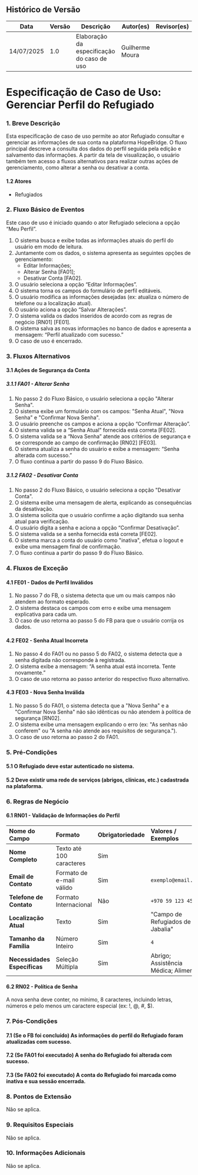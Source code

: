 ## Histórico de Versão
Data     | Versão | Descrição | Autor(es) | Revisor(es)
-------- | ------ | --------- | ----- | ---------
14/07/2025 | 1.0 | Elaboração da especificação do caso de uso | Guilherme Moura | |

# Especificação de Caso de Uso: Gerenciar Perfil do Refugiado

### 1. Breve Descrição
Esta especificação de caso de uso permite ao ator Refugiado consultar e gerenciar as informações de sua conta na plataforma HopeBridge. O fluxo principal descreve a consulta dos dados do perfil seguida pela edição e salvamento das informações. A partir da tela de visualização, o usuário também tem acesso a fluxos alternativos para realizar outras ações de gerenciamento, como alterar a senha ou desativar a conta.

#### 1.2 Atores
- Refugiados    

### 2. Fluxo Básico de Eventos
Este caso de uso é iniciado quando o ator Refugiado seleciona a opção “Meu Perfil”.

1.  O sistema busca e exibe todas as informações atuais do perfil do usuário em modo de leitura.
2.  Juntamente com os dados, o sistema apresenta as seguintes opções de gerenciamento:
    * Editar Informações;
    * Alterar Senha [FA01];
    * Desativar Conta [FA02].
3.  O usuário seleciona a opção “Editar Informações”.
4.  O sistema torna os campos do formulário de perfil editáveis.
5.  O usuário modifica as informações desejadas (ex: atualiza o número de telefone ou a localização atual).
6.  O usuário aciona a opção “Salvar Alterações”.
7.  O sistema valida os dados inseridos de acordo com as regras de negócio [RN01] [FE01].
8.  O sistema salva as novas informações no banco de dados e apresenta a mensagem: “Perfil atualizado com sucesso.”
9.  O caso de uso é encerrado.

### 3. Fluxos Alternativos

#### 3.1 Ações de Segurança da Conta

##### 3.1.1 FA01 - Alterar Senha
1.  No passo 2 do Fluxo Básico, o usuário seleciona a opção "Alterar Senha".
2.  O sistema exibe um formulário com os campos: "Senha Atual", "Nova Senha" e "Confirmar Nova Senha".
3.  O usuário preenche os campos e aciona a opção “Confirmar Alteração”.
4.  O sistema valida se a “Senha Atual” fornecida está correta [FE02].
5.  O sistema valida se a “Nova Senha” atende aos critérios de segurança e se corresponde ao campo de confirmação [RN02] [FE03].
6.  O sistema atualiza a senha do usuário e exibe a mensagem: “Senha alterada com sucesso.”
7.  O fluxo continua a partir do passo 9 do Fluxo Básico.

##### 3.1.2 FA02 - Desativar Conta
1.  No passo 2 do Fluxo Básico, o usuário seleciona a opção "Desativar Conta".
2.  O sistema exibe uma mensagem de alerta, explicando as consequências da desativação.
3.  O sistema solicita que o usuário confirme a ação digitando sua senha atual para verificação.
4.  O usuário digita a senha e aciona a opção “Confirmar Desativação”.
5.  O sistema valida se a senha fornecida está correta [FE02].
6.  O sistema marca a conta do usuário como "inativa", efetua o logout e exibe uma mensagem final de confirmação.
7.  O fluxo continua a partir do passo 9 do Fluxo Básico.

### 4. Fluxos de Exceção

#### 4.1 FE01 - Dados de Perfil Inválidos
1.  No passo 7 do FB, o sistema detecta que um ou mais campos não atendem ao formato esperado.
2.  O sistema destaca os campos com erro e exibe uma mensagem explicativa para cada um.
3.  O caso de uso retorna ao passo 5 do FB para que o usuário corrija os dados.

#### 4.2 FE02 - Senha Atual Incorreta
1.  No passo 4 do FA01 ou no passo 5 do FA02, o sistema detecta que a senha digitada não corresponde à registrada.
2.  O sistema exibe a mensagem: “A senha atual está incorreta. Tente novamente.”
3.  O caso de uso retorna ao passo anterior do respectivo fluxo alternativo.

#### 4.3 FE03 - Nova Senha Inválida
1.  No passo 5 do FA01, o sistema detecta que a "Nova Senha" e a "Confirmar Nova Senha" não são idênticas ou não atendem à política de segurança [RN02].
2.  O sistema exibe uma mensagem explicando o erro (ex: "As senhas não conferem" ou "A senha não atende aos requisitos de segurança.").
3.  O caso de uso retorna ao passo 2 do FA01.

### 5. Pré-Condições

#### 5.1 O Refugiado deve estar autenticado no sistema.

#### 5.2 Deve existir uma rede de serviços (abrigos, clínicas, etc.) cadastrada na plataforma.

### 6. Regras de Negócio

#### 6.1 RN01 - Validação de Informações do Perfil
| Nome do Campo               | Formato                    | Obrigatoriedade | Valores / Exemplos                       |
| :-------------------------- | :------------------------- | :-------------- | :--------------------------------------- |
| **Nome Completo** | Texto até 100 caracteres   | Sim             |                                          |
| **Email de Contato** | Formato de e-mail válido   | Sim             | `exemplo@email.com`                      |
| **Telefone de Contato** | Formato Internacional | Não | `+970 59 123 4567` |
| **Localização Atual** | Texto                      | Sim             | "Campo de Refugiados de Jabalia"         |
| **Tamanho da Família** | Número Inteiro             | Sim             | `4`                                      |
| **Necessidades Específicas**| Seleção Múltipla           | Sim             | Abrigo; Assistência Médica; Alimentos    |

#### 6.2 RN02 - Política de Senha
A nova senha deve conter, no mínimo, 8 caracteres, incluindo letras, números e pelo menos um caractere especial (ex: !, @, #, $).

### 7. Pós-Condições

#### 7.1 (Se o FB foi concluído) As informações do perfil do Refugiado foram atualizadas com sucesso.

#### 7.2 (Se FA01 foi executado) A senha do Refugiado foi alterada com sucesso.

#### 7.3 (Se FA02 foi executado) A conta do Refugiado foi marcada como inativa e sua sessão encerrada.

### 8. Pontos de Extensão
Não se aplica.

### 9. Requisitos Especiais
Não se aplica.

### 10. Informações Adicionais
Não se aplica.
